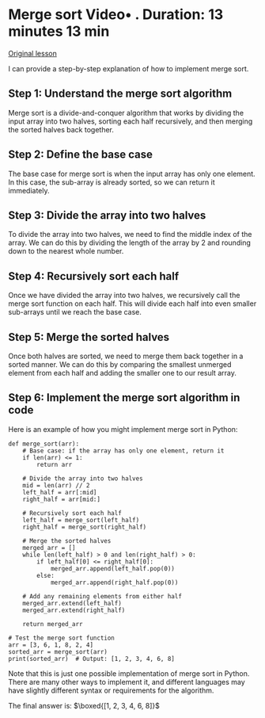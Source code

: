 # Merge sort Video• . Duration: 13 minutes 13 min

[Original lesson](https://www.coursera.org/learn/uol-algorithms-and-data-structures-1/lecture/8DSap/merge-sort)

I can provide a step-by-step explanation of how to implement merge sort.

## Step 1: Understand the merge sort algorithm
Merge sort is a divide-and-conquer algorithm that works by dividing the input array into two halves, sorting each half recursively, and then merging the sorted halves back together.

## Step 2: Define the base case
The base case for merge sort is when the input array has only one element. In this case, the sub-array is already sorted, so we can return it immediately.

## Step 3: Divide the array into two halves
To divide the array into two halves, we need to find the middle index of the array. We can do this by dividing the length of the array by 2 and rounding down to the nearest whole number.

## Step 4: Recursively sort each half
Once we have divided the array into two halves, we recursively call the merge sort function on each half. This will divide each half into even smaller sub-arrays until we reach the base case.

## Step 5: Merge the sorted halves
Once both halves are sorted, we need to merge them back together in a sorted manner. We can do this by comparing the smallest unmerged element from each half and adding the smaller one to our result array.

## Step 6: Implement the merge sort algorithm in code
Here is an example of how you might implement merge sort in Python:
```
def merge_sort(arr):
    # Base case: if the array has only one element, return it
    if len(arr) <= 1:
        return arr

    # Divide the array into two halves
    mid = len(arr) // 2
    left_half = arr[:mid]
    right_half = arr[mid:]

    # Recursively sort each half
    left_half = merge_sort(left_half)
    right_half = merge_sort(right_half)

    # Merge the sorted halves
    merged_arr = []
    while len(left_half) > 0 and len(right_half) > 0:
        if left_half[0] <= right_half[0]:
            merged_arr.append(left_half.pop(0))
        else:
            merged_arr.append(right_half.pop(0))

    # Add any remaining elements from either half
    merged_arr.extend(left_half)
    merged_arr.extend(right_half)

    return merged_arr

# Test the merge sort function
arr = [3, 6, 1, 8, 2, 4]
sorted_arr = merge_sort(arr)
print(sorted_arr)  # Output: [1, 2, 3, 4, 6, 8]
```
Note that this is just one possible implementation of merge sort in Python. There are many other ways to implement it, and different languages may have slightly different syntax or requirements for the algorithm.

The final answer is: $\boxed{[1, 2, 3, 4, 6, 8]}$

